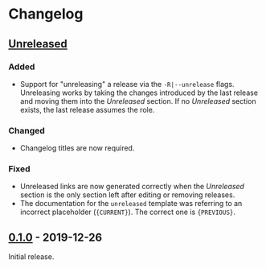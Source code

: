 # Changelog

## [Unreleased]

### Added

- Support for "unreleasing" a release via the `-R|--unrelease` flags. Unreleasing
  works by taking the changes introduced by the last release and moving them into
  the _Unreleased_ section. If no _Unreleased_ section exists, the last release
  assumes the role.

### Changed

- Changelog titles are now required.

### Fixed

- Unreleased links are now generated correctly when the _Unreleased_ section is
  the only section left after editing or removing releases.
- The documentation for the `unreleased` template was referring to an incorrect
  placeholder (`{CURRENT}`). The correct one is `{PREVIOUS}`.

## [0.1.0] - 2019-12-26

Initial release.

[Unreleased]: https://github.com/xuoe/kc/compare/0.1.0...HEAD
[0.1.0]: https://github.com/xuoe/kc/releases/tag/0.1.0
